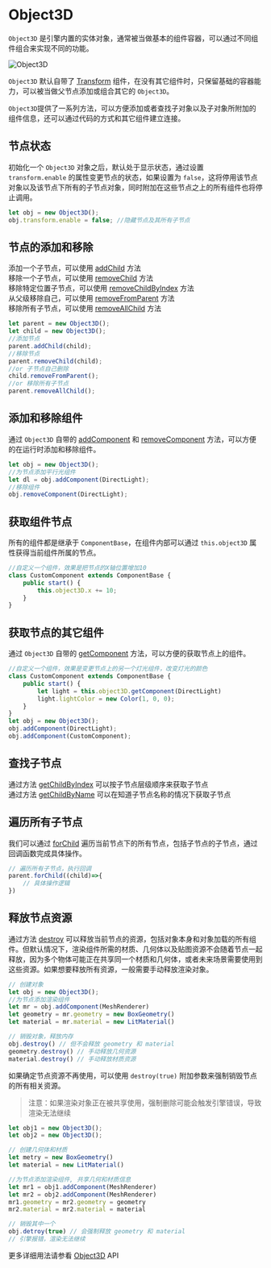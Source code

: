 # Object3D
`Object3D` 是引擎内置的实体对象，通常被当做基本的组件容器，可以通过不同组件组合来实现不同的功能。    

![Object3D](/images/Object3D.svg)

`Object3D` 默认自带了 [Transform](/guide/core/transform) 组件，在没有其它组件时，只保留基础的容器能力，可以被当做父节点添加或组合其它的 `Object3D`。  

`Object3D`提供了一系列方法，可以方便添加或者查找子对象以及子对象所附加的组件信息，还可以通过代码的方式和其它组件建立连接。


## 节点状态

初始化一个 `Object3D` 对象之后，默认处于显示状态，通过设置 `transform.enable` 的属性变更节点的状态，如果设置为 `false`，这将停用该节点对象以及该节点下所有的子节点对象，同时附加在这些节点之上的所有组件也将停止调用。
```ts
let obj = new Object3D();
obj.transform.enable = false; //隐藏节点及其所有子节点
```

## 节点的添加和移除
添加一个子节点，可以使用 [addChild](/api/classes/Object3D#addchild) 方法   
移除一个子节点，可以使用 [removeChild](/api/classes/Object3D#removeChild) 方法   
移除特定位置子节点，可以使用 [removeChildByIndex](/api/classes/Object3D#removeChildByIndex) 方法   
从父级移除自己，可以使用 [removeFromParent](/api/classes/Object3D#removeFromParent) 方法   
移除所有子节点，可以使用 [removeAllChild](/api/classes/Object3D#removeAllChild) 方法   

```ts
let parent = new Object3D();
let child = new Object3D();
//添加节点
parent.addChild(child);
//移除节点
parent.removeChild(child);
//or 子节点自己删除
child.removeFromParent();
//or 移除所有子节点
parent.removeAllChild();
```

## 添加和移除组件
通过 `Object3D` 自带的 [addComponent](/api/classes/Object3D#addComponent) 和 [removeComponent](/api/classes/Object3D#removeComponent) 方法，可以方便的在运行时添加和移除组件。

```ts
let obj = new Object3D();
//为节点添加平行光组件
let dl = obj.addComponent(DirectLight);
//移除组件
obj.removeComponent(DirectLight);
```

## 获取组件节点
所有的组件都是继承于 `ComponentBase`，在组件内部可以通过 `this.object3D` 属性获得当前组件所属的节点。
```ts
//自定义一个组件，效果是把节点的X轴位置增加10
class CustomComponent extends ComponentBase {
    public start() {
        this.object3D.x += 10;
    } 
}
```

## 获取节点的其它组件
通过 `Object3D` 自带的 [getComponent](/api/classes/Object3D#getComponent) 方法，可以方便的获取节点上的组件。
```ts
//自定义一个组件，效果是变更节点上的另一个灯光组件，改变灯光的颜色
class CustomComponent extends ComponentBase {
    public start() {
        let light = this.object3D.getComponent(DirectLight)
        light.lightColor = new Color(1, 0, 0);
    } 
}
let obj = new Object3D();
obj.addComponent(DirectLight);
obj.addComponent(CustomComponent);
```

## 查找子节点
通过方法 [getChildByIndex](/api/classes/Object3D#getChildByIndex) 可以按子节点层级顺序来获取子节点   
通过方法 [getChildByName](/api/classes/Object3D#getChildByName) 可以在知道子节点名称的情况下获取子节点

## 遍历所有子节点
我们可以通过 [forChild](/api/classes/Object3D#forChild) 遍历当前节点下的所有节点，包括子节点的子节点，通过回调函数完成具体操作。
```ts
// 遍历所有子节点，执行回调
parent.forChild((child)=>{
    // 具体操作逻辑
})
```

## 释放节点资源
通过方法 [destroy](/api/classes/Object3D#destroy) 可以释放当前节点的资源，包括对象本身和对象加载的所有组件。但默认情况下，渲染组件所需的材质、几何体以及贴图资源不会随着节点一起释放，因为多个物体可能正在共享同一个材质和几何体，或者未来场景需要使用到这些资源。如果想要释放所有资源，一般需要手动释放渲染对象。
```ts
// 创建对象
let obj = new Object3D();
//为节点添加渲染组件
let mr = obj.addComponent(MeshRenderer)
let geometry = mr.geometry = new BoxGeometry()
let material = mr.material = new LitMaterial()

// 销毁对象，释放内存
obj.destroy() // 但不会释放 geometry 和 material
geometry.destroy() // 手动释放几何资源
material.destroy() // 手动释放材质资源
```
如果确定节点资源不再使用，可以使用 `destroy(true)` 附加参数来强制销毁节点的所有相关资源。
> 注意：如果渲染对象正在被共享使用，强制删除可能会触发引擎错误，导致渲染无法继续
```ts
let obj1 = new Object3D();
let obj2 = new Object3D();

// 创建几何体和材质
let metry = new BoxGeometry()
let material = new LitMaterial()

//为节点添加渲染组件, 共享几何和材质信息
let mr1 = obj1.addComponent(MeshRenderer)
let mr2 = obj2.addComponent(MeshRenderer)
mr1.geometry = mr2.geometry = geometry
mr2.material = mr2.material = material

// 销毁其中一个
obj.detroy(true) // 会强制释放 geometry 和 material
// 引擎报错，渲染无法继续
```

更多详细用法请参看 [Object3D](/api/classes/Object3D) API


